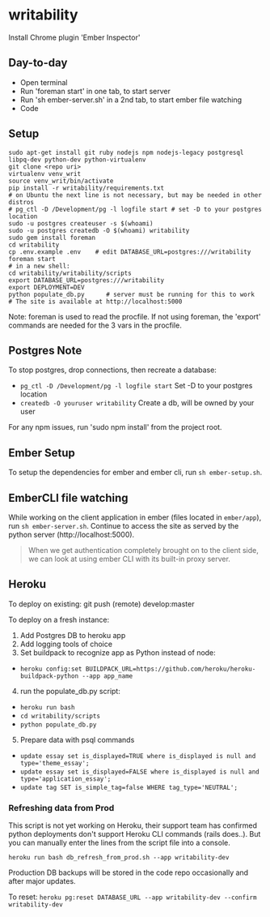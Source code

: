 writability
===========
Install Chrome plugin 'Ember Inspector'

## Day-to-day
- Open terminal
- Run 'foreman start' in one tab, to start server
- Run 'sh ember-server.sh' in a 2nd tab, to start ember file watching
- Code

## Setup
    sudo apt-get install git ruby nodejs npm nodejs-legacy postgresql libpq-dev python-dev python-virtualenv
    git clone <repo uri>
    virtualenv venv_writ
    source venv_writ/bin/activate
    pip install -r writability/requirements.txt
    # on Ubuntu the next line is not necessary, but may be needed in other distros
    # pg_ctl -D /Development/pg -l logfile start # set -D to your postgres location
    sudo -u postgres createuser -s $(whoami)
    sudo -u postgres createdb -O $(whoami) writability
    sudo gem install foreman
    cd writability
    cp .env.example .env    # edit DATABASE_URL=postgres:///writability
    foreman start
    # in a new shell:
    cd writability/writability/scripts
    export DATABASE_URL=postgres:///writability
    export DEPLOYMENT=DEV
    python populate_db.py      # server must be running for this to work
    # The site is available at http://localhost:5000

Note: foreman is used to read the procfile. If not using foreman, the 'export' commands are needed for the 3 vars in the procfile.

## Postgres Note
To stop postgres, drop connections, then recreate a database:
- `pg_ctl -D /Development/pg -l logfile start`  Set -D to your postgres location
- `createdb -O youruser writability`    Create a db, will be owned by your user

For any npm issues, run 'sudo npm install' from the project root.


## Ember Setup

To setup the dependencies for ember and ember cli, run `sh ember-setup.sh`.

## EmberCLI file watching

While working on the client application in ember (files located in `ember/app`), run `sh ember-server.sh`.
Continue to access the site as served by the python server (http://localhost:5000).

> When we get authentication completely brought on to the client side, we can look at using ember CLI with its built-in proxy server.


## Heroku
To deploy on existing: git push (remote) develop:master

To deploy on a fresh instance:

1. Add Postgres DB to heroku app
2. Add logging tools of choice
3. Set buildpack to recognize app as Python instead of node:
  - `heroku config:set BUILDPACK_URL=https://github.com/heroku/heroku-buildpack-python --app app_name`
4. run the populate_db.py script:
  - `heroku run bash`
  - `cd writability/scripts`
  - `python populate_db.py`
5. Prepare data with psql commands
  - `update essay set is_displayed=TRUE where is_displayed is null and type='theme_essay';`
  - `update essay set is_displayed=FALSE where is_displayed is null and type='application_essay';`
  - `update tag SET is_simple_tag=false WHERE tag_type='NEUTRAL';`

### Refreshing data from Prod
This script is not yet working on Heroku, their support team has confirmed python deployments don't support Heroku CLI commands (rails does..). But you can manually enter the lines from the script file into a console.

`heroku run bash db_refresh_from_prod.sh --app writability-dev`

Production DB backups will be stored in the code repo occasionally and after major updates.

To reset:
`heroku pg:reset DATABASE_URL --app writability-dev --confirm writability-dev`


